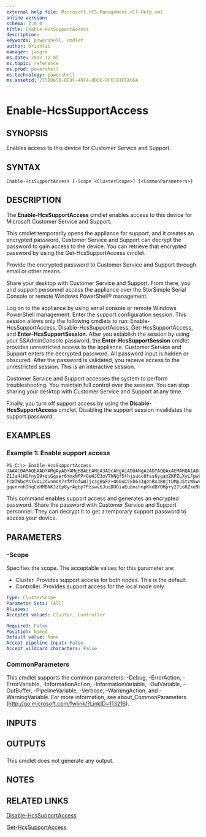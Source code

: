 ```yaml
---
external help file: Microsoft.HCS.Management.dll-Help.xml
online version: 
schema: 2.0.0
title: Enable-HcsSupportAccess
description: 
keywords: powershell, cmdlet
author: brianlic
manager: jasgro
ms.date: 2017-12-05
ms.topic: reference
ms.prod: powershell
ms.technology: powershell
ms.assetid: 275BD650-8E9F-40F4-8D0E-8F6191FEA66A
---
```


# Enable-HcsSupportAccess

## SYNOPSIS
Enables access to this device for Customer Service and Support.

## SYNTAX

```
Enable-HcsSupportAccess [-Scope <ClusterScope>] [<CommonParameters>]
```

## DESCRIPTION
The **Enable-HcsSupportAccess** cmdlet enables access to this device for Microsoft Customer Service and Support.

This cmdlet temporarily opens the appliance for support, and it creates an encrypted password.
Customer Service and Support can decrypt the password to gain access to the device.
You can retrieve that encrypted password by using the Get-HcsSupportAccess cmdlet.

Provide the encrypted password to Customer Service and Support through email or other means.

Share your desktop with Customer Service and Support.
From there, you and support personnel access the appliance over the StorSimple Serial Console or remote Windows PowerShell® management.

Log on to the appliance by using serial console or remote Windows PowerShell management.
Enter the support configuration session.
This session allows only the following cmdlets to run: Enable-HcsSupportAccess, Disable-HcsSupportAccess, Get-HcsSupportAccess, and **Enter-HcsSupportSession**.
After you establish the session by using your SSAdminConsole password, the **Enter-HcsSupportSession** cmdlet provides unrestricted access to the appliance.
Customer Service and Support enters the decrypted password.
All password input is hidden or obscured.
After the password is validated, you receive access to the unrestricted session.
This is an interactive session.

Customer Service and Support accesses the system to perform troubleshooting.
You maintain full control over the session.
You can stop sharing your desktop with Customer Service and Support at any time.

Finally, you turn off support access by using the **Disable-HcsSupportAccess** cmdlet.
Disabling the support session invalidates the support password.

## EXAMPLES

### Example 1: Enable support access
```
PS C:\> Enable-HcsSupportAccess
UAAACBAMAQEAADYAMgAyADYAMgBBAEEANgA3ADcARgA1ADUANgA2ADYAQQAxAEMARQA1ADUAQQAyADcANgAwADkARQAyADgANgBDADAAMgBBAEYANIGbnvh
Z1Ja4lHQfnyI9+quGgser6YmxNPP+GeHJQ3oVThNgf5fhjsuoc0fss6ygaxZKPZLXyLFpw93YMeTp90+sbuEr1yh26cmjZHUwW70aZLNtJ6svqYIvdasW0v
Tc8TWbcMsTvOLJdvnmdX7rfMTnfwWJjcsgBGFz+O60uC5Sh633q4nRx3R0jtUMpJ5tcW5wVmHKfFX4OpaPLS9jJ+IrrlBP+EajW655qktkKdqk0EbcNCXck
gqun+nhDhqCeHMBNKJzCp8y+AgbpTPzswvbJuqDUGiaEubnchnpKkdBY0Hp+y27Lo8Zke9LuYu+RzzGsEmW1DEpyZvgQA/ynw==
```

This command enables support access and generates an encrypted password.
Share the password with Customer Service and Support personnel.
They can decrypt it to get a temporary support password to access your device.

## PARAMETERS

### -Scope
Specifies the scope.
The acceptable values for this parameter are:

- Cluster.
Provides support access for both nodes.
This is the default. 
- Controller.
Provides support access for the local node only.

```yaml
Type: ClusterScope
Parameter Sets: (All)
Aliases: 
Accepted values: Cluster, Controller

Required: False
Position: Named
Default value: None
Accept pipeline input: False
Accept wildcard characters: False
```

### CommonParameters
This cmdlet supports the common parameters: -Debug, -ErrorAction, -ErrorVariable, -InformationAction, -InformationVariable, -OutVariable, -OutBuffer, -PipelineVariable, -Verbose, -WarningAction, and -WarningVariable. For more information, see about_CommonParameters (http://go.microsoft.com/fwlink/?LinkID=113216).

## INPUTS

## OUTPUTS

###  
This cmdlet does not generate any output.

## NOTES

## RELATED LINKS

[Disable-HcsSupportAccess](./Disable-HcsSupportAccess.md)

[Get-HcsSupportAccess](./Get-HcsSupportAccess.md)

